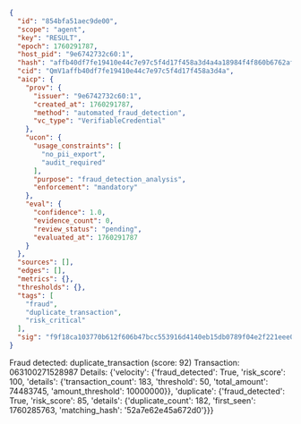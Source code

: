 ```json
{
  "id": "854bfa51aec9de00",
  "scope": "agent",
  "key": "RESULT",
  "epoch": 1760291787,
  "host_pid": "9e6742732c60:1",
  "hash": "affb40df7fe19410e44c7e97c5f4d17f458a3d4a4a18984f4f860b6762afefad",
  "cid": "QmV1affb40df7fe19410e44c7e97c5f4d17f458a3d4a",
  "aicp": {
    "prov": {
      "issuer": "9e6742732c60:1",
      "created_at": 1760291787,
      "method": "automated_fraud_detection",
      "vc_type": "VerifiableCredential"
    },
    "ucon": {
      "usage_constraints": [
        "no_pii_export",
        "audit_required"
      ],
      "purpose": "fraud_detection_analysis",
      "enforcement": "mandatory"
    },
    "eval": {
      "confidence": 1.0,
      "evidence_count": 0,
      "review_status": "pending",
      "evaluated_at": 1760291787
    }
  },
  "sources": [],
  "edges": [],
  "metrics": {},
  "thresholds": {},
  "tags": [
    "fraud",
    "duplicate_transaction",
    "risk_critical"
  ],
  "sig": "f9f18ca103770b612f606b47bcc553916d4140eb15db0789f04e2f221eee0d14"
}
```

Fraud detected: duplicate_transaction (score: 92)
Transaction: 063100271528987
Details: {'velocity': {'fraud_detected': True, 'risk_score': 100, 'details': {'transaction_count': 183, 'threshold': 50, 'total_amount': 74483745, 'amount_threshold': 10000000}}, 'duplicate': {'fraud_detected': True, 'risk_score': 85, 'details': {'duplicate_count': 182, 'first_seen': 1760285763, 'matching_hash': '52a7e62e45a672d0'}}}